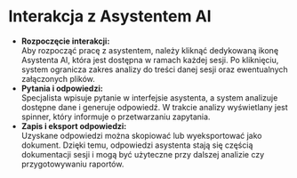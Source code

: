 # Interakcja z Asystentem AI

* **Rozpoczęcie interakcji:**\
  Aby rozpocząć pracę z asystentem, należy kliknąć dedykowaną ikonę Asystenta AI, która jest dostępna w ramach każdej sesji. Po kliknięciu, system ogranicza zakres analizy do treści danej sesji oraz ewentualnych załączonych plików.
* **Pytania i odpowiedzi:**\
  Specjalista wpisuje pytanie w interfejsie asystenta, a system analizuje dostępne dane i generuje odpowiedź. W trakcie analizy wyświetlany jest spinner, który informuje o przetwarzaniu zapytania.
* **Zapis i eksport odpowiedzi:**\
  Uzyskane odpowiedzi można skopiować lub wyeksportować jako dokument. Dzięki temu, odpowiedzi asystenta stają się częścią dokumentacji sesji i mogą być użyteczne przy dalszej analizie czy przygotowywaniu raportów.
